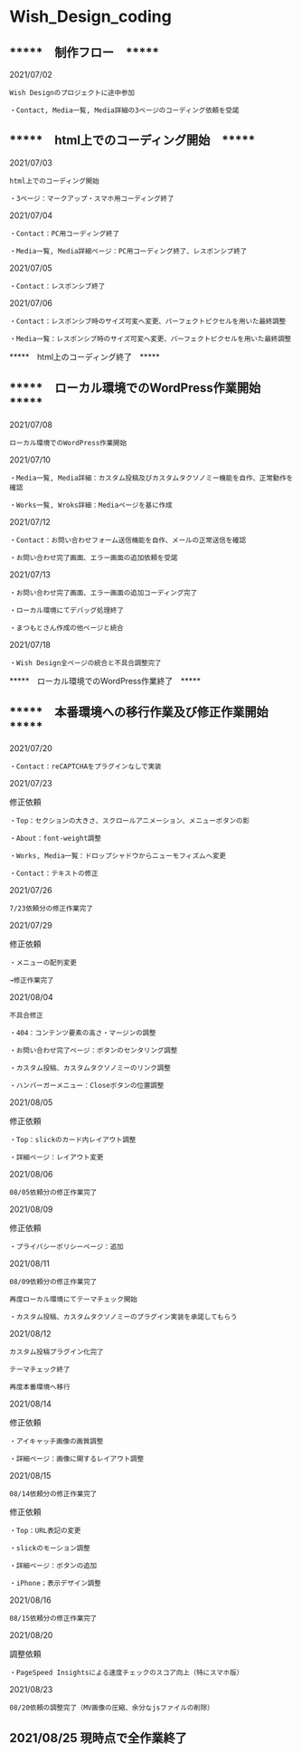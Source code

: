 # Wish_Design_coding



*****　制作フロー　*****
--------------------------------------------------------------------------------------------------------------------
2021/07/02

    Wish Designのプロジェクトに途中参加

    ・Contact, Media一覧, Media詳細の3ページのコーディング依頼を受諾



*****　html上でのコーディング開始　*****
--------------------------------------------------------------------------------------------------------------------
2021/07/03

    html上でのコーディング開始

    ・3ページ：マークアップ・スマホ用コーディング終了


2021/07/04

    ・Contact：PC用コーディング終了

    ・Media一覧, Media詳細ページ：PC用コーディング終了、レスポンシブ終了


2021/07/05

    ・Contact：レスポンシブ終了


2021/07/06

    ・Contact：レスポンシブ時のサイズ可変へ変更、パーフェクトピクセルを用いた最終調整

    ・Media一覧：レスポンシブ時のサイズ可変へ変更、パーフェクトピクセルを用いた最終調整


*****　html上のコーディング終了　*****



*****　ローカル環境でのWordPress作業開始　*****
--------------------------------------------------------------------------------------------------------------------
2021/07/08

    ローカル環境でのWordPress作業開始


2021/07/10

    ・Media一覧, Media詳細：カスタム投稿及びカスタムタクソノミー機能を自作、正常動作を確認

    ・Works一覧, Wroks詳細：Mediaページを基に作成


2021/07/12

    ・Contact：お問い合わせフォーム送信機能を自作、メールの正常送信を確認

    ・お問い合わせ完了画面、エラー画面の追加依頼を受諾


2021/07/13

    ・お問い合わせ完了画面、エラー画面の追加コーディング完了

    ・ローカル環境にてデバッグ処理終了

    ・まつもとさん作成の他ページと統合


2021/07/18

    ・Wish Design全ページの統合と不具合調整完了


*****　ローカル環境でのWordPress作業終了　*****




*****　本番環境への移行作業及び修正作業開始　*****
--------------------------------------------------------------------------------------------------------------------
2021/07/20

    ・Contact：reCAPTCHAをプラグインなしで実装


2021/07/23

   修正依頼

    ・Top：セクションの大きさ、スクロールアニメーション、メニューボタンの影

    ・About：font-weight調整

    ・Works, Media一覧：ドロップシャドウからニューモフィズムへ変更

    ・Contact：テキストの修正


2021/07/26

    7/23依頼分の修正作業完了


2021/07/29

   修正依頼

    ・メニューの配列変更

    →修正作業完了


2021/08/04

    不具合修正

    ・404：コンテンツ要素の高さ・マージンの調整

    ・お問い合わせ完了ページ：ボタンのセンタリング調整

    ・カスタム投稿、カスタムタクソノミーのリンク調整

    ・ハンバーガーメニュー：Closeボタンの位置調整


2021/08/05

   修正依頼

    ・Top：slickのカード内レイアウト調整

    ・詳細ページ：レイアウト変更


2021/08/06

    08/05依頼分の修正作業完了



2021/08/09

   修正依頼

    ・プライバシーポリシーページ：追加


2021/08/11

    08/09依頼分の修正作業完了

    再度ローカル環境にてテーマチェック開始

    ・カスタム投稿、カスタムタクソノミーのプラグイン実装を承諾してもらう


2021/08/12

    カスタム投稿プラグイン化完了

    テーマチェック終了

    再度本番環境へ移行


2021/08/14

   修正依頼

    ・アイキャッチ画像の画質調整

    ・詳細ページ：画像に関するレイアウト調整


2021/08/15

    08/14依頼分の修正作業完了

   修正依頼

    ・Top：URL表記の変更

    ・slickのモーション調整

    ・詳細ページ：ボタンの追加

    ・iPhone；表示デザイン調整


2021/08/16

    08/15依頼分の修正作業完了


2021/08/20

   調整依頼

    ・PageSpeed Insightsによる速度チェックのスコア向上（特にスマホ版）


2021/08/23

    08/20依頼の調整完了（MV画像の圧縮、余分なjsファイルの削除）


2021/08/25
現時点で全作業終了
--------------------------------------------------------------------------------------------------------------------
